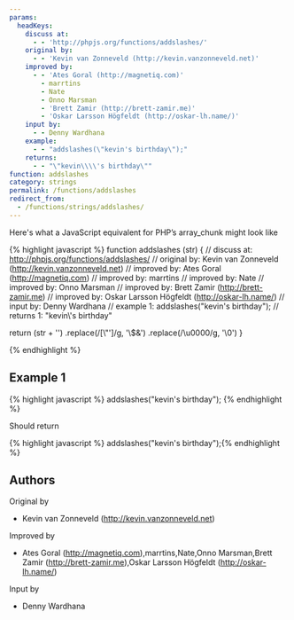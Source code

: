 ```yaml
---
params:
  headKeys:
    discuss at:
      - - 'http://phpjs.org/functions/addslashes/'
    original by:
      - - 'Kevin van Zonneveld (http://kevin.vanzonneveld.net)'
    improved by:
      - - 'Ates Goral (http://magnetiq.com)'
        - marrtins
        - Nate
        - Onno Marsman
        - 'Brett Zamir (http://brett-zamir.me)'
        - 'Oskar Larsson Högfeldt (http://oskar-lh.name/)'
    input by:
      - - Denny Wardhana
    example:
      - - "addslashes(\"kevin's birthday\");"
    returns:
      - - "\"kevin\\\\'s birthday\""
function: addslashes
category: strings
permalink: /functions/addslashes
redirect_from:
  - /functions/strings/addslashes/
---
```


<!-- WARNING! This file is auto generated by `npm run web:inject`, do not edit by hand -->

Here's what a JavaScript equivalent for PHP’s array_chunk might look like

{% highlight javascript %}
function addslashes (str) {
  //  discuss at: http://phpjs.org/functions/addslashes/
  // original by: Kevin van Zonneveld (http://kevin.vanzonneveld.net)
  // improved by: Ates Goral (http://magnetiq.com)
  // improved by: marrtins
  // improved by: Nate
  // improved by: Onno Marsman
  // improved by: Brett Zamir (http://brett-zamir.me)
  // improved by: Oskar Larsson Högfeldt (http://oskar-lh.name/)
  //    input by: Denny Wardhana
  //   example 1: addslashes("kevin's birthday");
  //   returns 1: "kevin\\'s birthday"

  return (str + '')
    .replace(/[\\"']/g, '\\$&')
    .replace(/\u0000/g, '\\0')
}

{% endhighlight %}

## Example 1

{% highlight javascript %}
addslashes("kevin's birthday");
{% endhighlight %}

Should return

{% highlight javascript %}
addslashes("kevin's birthday");{% endhighlight %}


## Authors


Original by

- Kevin van Zonneveld (http://kevin.vanzonneveld.net)


Improved by

- Ates Goral (http://magnetiq.com),marrtins,Nate,Onno Marsman,Brett Zamir (http://brett-zamir.me),Oskar Larsson Högfeldt (http://oskar-lh.name/)


Input by

- Denny Wardhana

